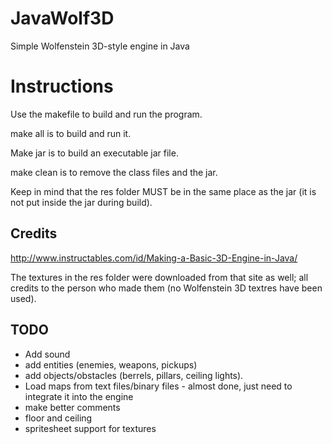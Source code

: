 # JavaWolf3D
Simple Wolfenstein 3D-style engine in Java

# Instructions
Use the makefile to build and run the program.

make all is to build and run it.

Make jar is to build an executable jar file.

make clean is to remove the class files and the jar.

Keep in mind that the res folder MUST be in the same place as the jar (it is not put inside the jar during build).
## Credits
http://www.instructables.com/id/Making-a-Basic-3D-Engine-in-Java/

The textures in the res folder were downloaded from that site as well; all credits to the person who made them (no Wolfenstein 3D textres have been used).

## TODO
* Add sound
* add entities (enemies, weapons, pickups)
* add objects/obstacles (berrels, pillars, ceiling lights).
* Load maps from text files/binary files - almost done, just need to integrate it into the engine
* make better comments
* floor and ceiling
* spritesheet support for textures
